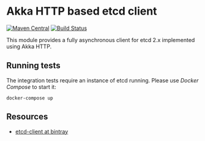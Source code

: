 # Akka HTTP based etcd client
[![Maven Central][maven-central-badge]][maven-central-link]
[![Build Status][travis-ci-badge]][travis-ci-link]


This module provides a fully asynchronous client for etcd 2.x implemented using Akka HTTP.

## Running tests

The integration tests require an instance of etcd running. Please use _Docker Compose_
to start it:

```
docker-compose up
```

## Resources
* [etcd-client at bintray](https://bintray.com/maciej/maven/etcd-client/)

[maven-central-badge]: https://maven-badges.herokuapp.com/maven-central/me.maciejb.etcd-client/etcd-client_2.11/badge.svg
[maven-central-link]: https://maven-badges.herokuapp.com/maven-central/me.maciejb.etcd-client/etcd-client_2.11
[travis-ci-badge]: https://travis-ci.org/maciej/etcd-client.svg
[travis-ci-link]: https://travis-ci.org/maciej/etcd-client

